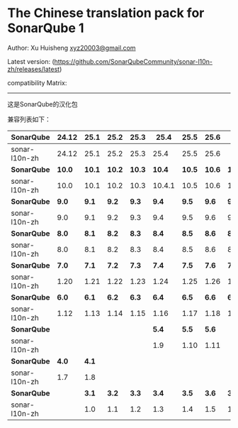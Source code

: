 The Chinese translation pack for SonarQube 1
=======

Author: Xu Huisheng <xyz20003@gmail.com>

Latest version: (https://github.com/SonarQubeCommunity/sonar-l10n-zh/releases/latest)

compatibility Matrix:

---

这是SonarQube的汉化包

兼容列表如下：

**SonarQube** |**24.12**|**25.1** |**25.2** |**25.3** |**25.4** |**25.5** |**25.6** |         |         |         |
--------------|---------|---------|---------|---------|---------|---------|---------|---------|---------|---------|
sonar-l10n-zh |24.12    |25.1     |25.2     |25.3     |25.4     |25.5     |25.6     |         |         |         |
**SonarQube** |**10.0** |**10.1** |**10.2** |**10.3** |**10.4** |**10.5** |**10.6** |**10.7** |         |         |
sonar-l10n-zh |10.0     |10.1     |10.2     |10.3     |10.4.1   |10.5     |10.6     |10.7     |         |         |
**SonarQube** |**9.0**  |**9.1**  |**9.2**  |**9.3**  |**9.4**  |**9.5**  |**9.6**  |**9.7**  |**9.8**  |**9.9**  |
sonar-l10n-zh |9.0      |9.1      |9.2      |9.3      |9.4      |9.5      |9.6      |9.7      |9.8      |9.9      |
**SonarQube** |**8.0**  |**8.1**  |**8.2**  |**8.3**  |**8.4**  |**8.5**  |**8.6**  |**8.7**  |**8.8**  |**8.9**  |
sonar-l10n-zh |8.0      |8.1      |8.2      |8.3      |8.4      |8.5      |8.6      |8.7      |8.8      |8.9      |
**SonarQube** |**7.0**  |**7.1**  |**7.2**  |**7.3**  |**7.4**  |**7.5**  |**7.6**  |**7.7**  |**7.8**  |**7.9**  |
sonar-l10n-zh |1.20     |1.21     |1.22     |1.23     |1.24     |1.25     |1.26     |1.27     |1.28     |1.29     |
**SonarQube** |**6.0**  |**6.1**  |**6.2**  |**6.3**  |**6.4**  |**6.5**  |**6.6**  |**6.7**  |         |         |
sonar-l10n-zh |1.12     |1.13     |1.14     |1.15     |1.16     |1.17     |1.18     |1.19     |         |         |
**SonarQube** |         |         |         |         |**5.4**  |**5.5**  |**5.6**  |         |         |         |
sonar-l10n-zh |         |         |         |         |1.9      |1.10     |1.11     |         |         |         |
**SonarQube** |**4.0**  |**4.1**  |         |         |         |         |         |         |         |         |
sonar-l10n-zh |1.7      |1.8      |         |         |         |         |         |         |         |         |
**SonarQube** |         |**3.1**  |**3.2**  |**3.3**  |**3.4**  |**3.5**  |**3.6**  |**3.7**  |         |         |
sonar-l10n-zh |         |1.0      |1.1      |1.2      |1.3      |1.4      |1.5      |1.6      |         |         |

